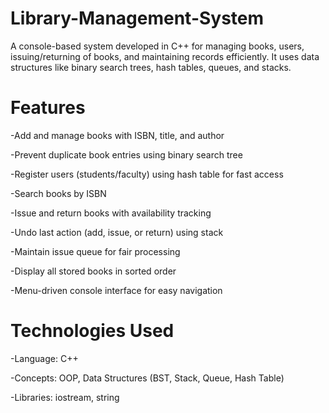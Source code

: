 # Library-Management-System
A console-based system developed in C++ for managing books, users, issuing/returning of books, and maintaining records efficiently. It uses data structures like binary search trees, hash tables, queues, and stacks.
# Features
-Add and manage books with ISBN, title, and author

-Prevent duplicate book entries using binary search tree

-Register users (students/faculty) using hash table for fast access

-Search books by ISBN

-Issue and return books with availability tracking

-Undo last action (add, issue, or return) using stack

-Maintain issue queue for fair processing

-Display all stored books in sorted order

-Menu-driven console interface for easy navigation
#  Technologies Used
-Language: C++

-Concepts: OOP, Data Structures (BST, Stack, Queue, Hash Table)

-Libraries: iostream, string
